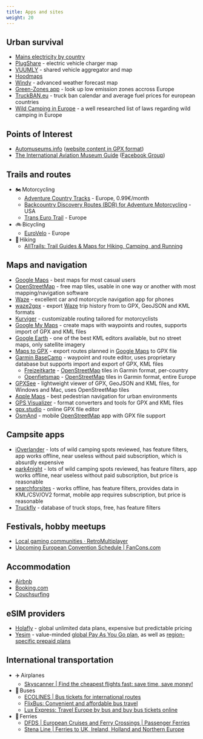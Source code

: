 ```yaml
---
title: Apps and sites
weight: 20
---
```


## Urban survival

- [Mains electricity by country](https://en.wikipedia.org/wiki/Mains_electricity_by_country)
- [PlugShare](https://www.plugshare.com) - electric vehicle charger map
- [VUUMLY](https://vuumly.com/demo/) - shared vehicle aggregator and map
- [Hoodmaps](https://hoodmaps.com/)
- [Windy](https://www.windy.com) - advanced weather forecast map
- [Green-Zones app](https://www.green-zones.eu/en/app) - look up low emission zones accross Europe
- [TruckBAN.eu](https://truckban.eu/) - truck ban calendar and average fuel prices for european countries
- [Wild Camping in Europe](https://wobblyride.com/2024/04/08/wild-camping-in-europe-where-legal/) - a well researched list of laws regarding wild camping in Europe

## Points of Interest

- [Automuseums.info](https://automuseums.info/) ([website content in GPX format](https://github.com/TheStalwart/Automuseums-gpx))
- [The International Aviation Museum Guide](https://l.facebook.com/l.php?u=https%3A%2F%2Fwww.google.com%2Fmaps%2Fd%2Fu%2F0%2Fedit%3Fmid%3D14nb7XSdTw61sS4gR8sJdJXHC2Qdl9zZL%26usp%3Dsharing%26fbclid%3DIwZXh0bgNhZW0CMTAAAR2O8u3yDIIApN3752IdOqkTgqElFYBs8hM8dI9N7Vq9tzZmJIsKZyLqVu0_aem_DxQ0VSN3xEz7-pN1BHbsow&h=AT3k4_slO5yJ-Qu7zPkFawiuJfxyJ1xUUgL0jAyhH0lk1P6P4FP4QBwPDrYalwmgDqGxxxk46ELjNRwcnC0LZkZBK1Anx4iOxZNASaH7BlbTIbKg0oulQyfy5il8LMM1J5lo) ([Facebook Group](https://www.facebook.com/share/g/DQi1bapasRKyyN2t/))

## Trails and routes

- 🏍️&#8239;Motorcycling
  - [Adventure Country Tracks](https://adventurecountrytracks.com/) - Europe, 0.99€/month
  - [Backcountry Discovery Routes (BDR) for Adventure Motorcycling](https://ridebdr.com/) - USA
  - [Trans Euro Trail](https://transeurotrail.org/) - Europe
- 🚲&#8239;Bicycling
  - [EuroVelo](https://en.eurovelo.com/) - Europe
- 🚶&#8239;Hiking
  - [AllTrails: Trail Guides &amp; Maps for Hiking, Camping, and Running](https://www.alltrails.com/)

## Maps and navigation

- [Google Maps](https://www.google.com/maps) - best maps for most casual users
- [OpenStreetMap](https://www.openstreetmap.org/) - free map tiles, usable in one way or another with most mapping/navigation software
- [Waze](https://www.waze.com/company) - excellent car and motorcycle navigation app for phones
- [waze2gpx](https://thestalwart.github.io/waze2gpx/) - export [Waze](https://www.waze.com/company) trip history from to GPX, GeoJSON and KML formats
- [Kurviger](https://kurviger.com/en/features) - customizable routing tailored for motorcyclists
- [Google My Maps](https://www.google.com/maps/d/) - create maps with waypoints and routes, supports import of GPX and KML files
- [Google Earth](https://www.google.com/earth/about/versions/) - one of the best KML editors available, but no street maps, only satellite imagery
- [Maps to GPX](https://mapstogpx.com/) - export routes planned in [Google Maps](https://www.google.com/maps) to GPX file
- [Garmin BaseCamp](https://www.garmin.com/en-US/software/basecamp/) - waypoint and route editor, uses proprietary database but supports import and export of GPX, KML files
  - [Freizeitkarte](https://www.freizeitkarte-osm.de/garmin/en/index.html) - [OpenStreetMap](https://www.openstreetmap.org/) tiles in Garmin format, per-country
  - [Openfietsmap](https://www.openfietsmap.nl/downloads/europe) - [OpenStreetMap](https://www.openstreetmap.org/) tiles in Garmin format, entire Europe
- [GPXSee](https://www.gpxsee.org/) - lightweight viewer of GPX, GeoJSON and KML files, for Windows and Mac, uses OpenStreetMap tiles
- [Apple Maps](https://www.apple.com/maps/) - best pedestrian navigation for urban environments
- [GPS Visualizer](https://www.gpsvisualizer.com/) - format converters and tools for GPX and KML files
- [gpx.studio](https://gpx.studio/) - online GPX file editor
- [OsmAnd](https://osmand.net/) - mobile [OpenStreetMap](https://www.openstreetmap.org/) app with GPX file support

## Campsite apps

- [iOverlander](https://ioverlander.com/) - lots of wild camping spots reviewed, has feature filters, app works offline, near useless without paid subscription, which is absurdly expensive
- [park4night](https://park4night.com/en) - lots of wild camping spots reviewed, has feature filters, app works offline, near useless without paid subscription, but price is reasonable
- [searchforsites](https://www.searchforsites.co.uk/) - works offline, has feature filters, provides data in KML/CSV/OV2 format, mobile app requires subscription, but price is reasonable
- [Truckfly](https://www.truckfly.com/en/) - database of truck stops, free, has feature filters

## Festivals, hobby meetups

- [Local gaming communities &#183; RetroMultiplayer](https://retromultiplayer.com/communities/)
- [Upcoming European Convention Schedule | FanCons.com](https://fancons.com/events/schedule.php?loc=eu)

## Accommodation

- [Airbnb](https://www.airbnb.com)
- [Booking.com](https://www.booking.com)
- [Couchsurfing](https://www.couchsurfing.com)

## eSIM providers

- [Holafly](https://esim.holafly.com/) - global unlimited data plans, expensive but predictable pricing
- [Yesim](https://yesim.app/) - value-minded [global Pay As You Go plan](https://yesim.app/international-esim/), as well as [region-specific prepaid plans](https://yesim.app/regions/)

## International transportation

- ✈️&#8239;Airplanes
  - [Skyscanner | Find the cheapest flights fast: save time, save money!](https://www.skyscanner.net/)
- 🚌&#8239;Buses
  - [ECOLINES | Bus tickets for international routes](https://ecolines.net/international/en)
  - [FlixBus: Convenient and affordable bus travel](https://global.flixbus.com/)
  - [Lux Express: Travel Europe by bus and buy bus tickets online](https://luxexpress.eu/en/)
- 🚢&#8239;Ferries
  - [DFDS | European Cruises and Ferry Crossings | Passenger Ferries](https://www.dfds.com/en)
  - [Stena Line | Ferries to UK, Ireland, Holland and Northern Europe](https://www.stenalinetravel.com/)
